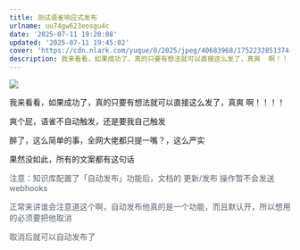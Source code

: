 ```yaml
---
title: 测试语雀响应式发布
urlname: uu74gw623eosgu4c
date: '2025-07-11 19:20:08'
updated: '2025-07-11 19:45:02'
cover: 'https://cdn.nlark.com/yuque/0/2025/jpeg/40683968/1752232851374-dcb465ef-1635-46d4-a2ca-79524c56a581.jpeg'
description: 我来看看，如果成功了，真的只要有想法就可以直接这么发了，真爽  啊！！！！爽个屁，语雀不自动触发，还是要我自己触发醉了，这么简单的事，全网大佬都只提一嘴？，这么严实果然没如此，所有的文案都有这句话注意：知识库配置了「自动发布」功能后，文档的 更新/发布 操作暂不会发送 webhooks正常来讲...
---
```

![](https://cdn.jsdmirror.com/gh/iosxx/blog@posts/img/070eeea6b7149caaecfb904973361b17.jpeg)

我来看看，如果成功了，真的只要有想法就可以直接这么发了，真爽  啊！！！！

爽个屁，语雀不自动触发，还是要我自己触发

醉了，这么简单的事，全网大佬都只提一嘴？，这么严实

果然没如此，所有的文案都有这句话

<font style="color:rgb(89, 99, 110);">注意：知识库配置了「自动发布」功能后，文档的 更新/发布 操作暂不会发送 webhooks</font>

<font style="color:rgb(89, 99, 110);"></font>

<font style="color:rgb(89, 99, 110);">正常来讲谁会注意道这个啊，自动发布他真的是一个功能，而且默认开，所以想用的必须要把他取消</font>

<font style="color:rgb(89, 99, 110);">取消后就可以自动发布了</font>

